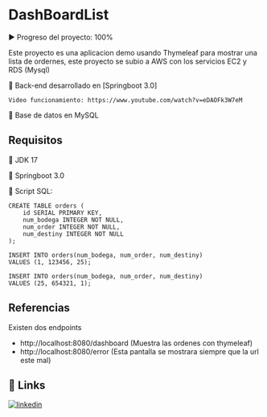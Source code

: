 
# DashBoardList

▶️ Progreso del proyecto: 100%

Este proyecto es una aplicacion demo usando Thymeleaf para mostrar una lista de ordernes, este proyecto se subio a AWS con los servicios EC2 y RDS (Mysql)

🔧 Back-end desarrollado en [Springboot 3.0]

    Video funcionamiento: https://www.youtube.com/watch?v=eDAOFk3W7eM

🔧 Base de datos en MySQL






## Requisitos

📏 JDK 17

📏 Springboot 3.0

📏 Script SQL:

```
CREATE TABLE orders (
    id SERIAL PRIMARY KEY,
    num_bodega INTEGER NOT NULL,
    num_order INTEGER NOT NULL,
    num_destiny INTEGER NOT NULL
);
```

```
INSERT INTO orders(num_bodega, num_order, num_destiny)
VALUES (1, 123456, 25);

INSERT INTO orders(num_bodega, num_order, num_destiny)
VALUES (25, 654321, 1);
```




## Referencias

Existen dos endpoints

- http://localhost:8080/dashboard (Muestra las ordenes con thymeleaf)
- http://localhost:8080/error (Esta pantalla se mostrara siempre que la url este mal)



## 🔗 Links

[![linkedin](https://img.shields.io/badge/linkedin-0A66C2?style=for-the-badge&logo=linkedin&logoColor=white)](https://www.linkedin.com/in/aldo-isaias-becerra-campos-591621200/)


